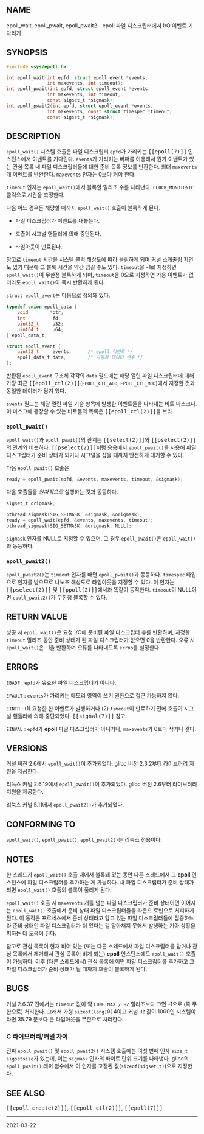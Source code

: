 ## NAME

epoll_wait, epoll_pwait, epoll_pwait2 - epoll 파일 디스크립터에서 I/O 이벤트 기다리기

## SYNOPSIS

```c
#include <sys/epoll.h>

int epoll_wait(int epfd, struct epoll_event *events,
               int maxevents, int timeout);
int epoll_pwait(int epfd, struct epoll_event *events,
               int maxevents, int timeout,
               const sigset_t *sigmask);
int epoll_pwait2(int epfd, struct epoll_event *events,
               int maxevents, const struct timespec *timeout,
               const sigset_t *sigmask);
```

## DESCRIPTION

`epoll_wait()` 시스템 호출은 파일 디스크립터 `epfd`가 가리키는 <tt>[[epoll(7)]]</tt> 인스턴스에서 이벤트를 기다린다. `events`가 가리키는 버퍼를 이용해서 뭔가 이벤트가 있는 관심 목록 내 파일 디스크립터들에 대한 준비 목록 정보를 반환한다. 최대 `maxevents` 개 이벤트를 반환한다. `maxevents` 인자는 0보다 커야 한다.

`timeout` 인자는 `epoll_wait()`에서 블록할 밀리초 수를 나타낸다. `CLOCK_MONOTONIC` 클럭으로 시간을 측정한다.

다음 어느 경우든 해당할 때까지 `epoll_wait()` 호출이 블록하게 된다.

* 파일 디스크립터가 이벤트를 내놓는다.

* 호출이 시그널 핸들러에 의해 중단된다.

* 타임아웃이 만료된다.

참고로 `timeout` 시간을 시스템 클럭 해상도에 따라 올림하게 되며 커널 스케줄링 지연도 있기 때문에 그 블록 시간을 약간 넘길 수도 있다. `timeout`을 -1로 지정하면 `epoll_wait()`이 무한정 블록하게 되며, `timeout`을 0으로 지정하면 가용 이벤트가 없더라도 `epoll_wait()`이 즉시 반환하게 된다.

`struct epoll_event`는 다음으로 정의돼 있다.

```c
typedef union epoll_data {
    void        *ptr;
    int          fd;
    uint32_t     u32;
    uint64_t     u64;
} epoll_data_t;

struct epoll_event {
    uint32_t     events;      /* epoll 이벤트 */
    epoll_data_t data;        /* 사용자 데이터 변수 */
};
```

반환된 `epoll_event` 구조체 각각의 `data` 필드에는 해당 열린 파일 디스크립터에 대해 가장 최근 <tt>[[epoll_ctl(2)]]</tt>(`EPOLL_CTL_ADD`, `EPOLL_CTL_MOD`)에서 지정한 것과 동일한 데이터가 담겨 있다.

`events` 필드는 해당 열린 파일 기술 항목에 발생한 이벤트들을 나타내는 비트 마스크다. 이 마스크에 등장할 수 있는 비트들의 목록은 <tt>[[epoll_ctl(2)]]</tt>을 보라.

### `epoll_pwait()`

`epoll_wait()`과 `epoll_pwait()`의 관계는 <tt>[[select(2)]]</tt>와 <tt>[[pselect(2)]]</tt>의 관계와 비슷하다. <tt>[[pselect(2)]]</tt>처럼 응용에서 `epoll_pwait()`을 사용해 파일 디스크립터가 준비 상태가 되거나 시그널을 잡을 때까지 안전하게 대기할 수 있다.

다음 `epoll_pwait()` 호출은

```c
ready = epoll_pwait(epfd, &events, maxevents, timeout, &sigmask);
```

다음 호출들을 *원자적으로* 실행하는 것과 동등하다.

```c
sigset_t origmask;

pthread_sigmask(SIG_SETMASK, &sigmask, &origmask);
ready = epoll_wait(epfd, &events, maxevents, timeout);
pthread_sigmask(SIG_SETMASK, &origmask, NULL);
```

`sigmask` 인자를 NULL로 지정할 수 있으며, 그 경우 `epoll_pwait()`은 `epoll_wait()`과 동등하다.

### `epoll_pwait2()`

`epoll_pwait2()`는 `timeout` 인자를 빼면 `epoll_pwait()`과 동등하다. `timespec` 타입으로 인자를 받으므로 나노초 해상도로 타임아웃을 지정할 수 있다. 이 인자는 <tt>[[pselect(2)]]</tt> 및 <tt>[[ppoll(2)]]</tt>에서과 똑같이 동작한다. `timeout`이 NULL이면 `epoll_pwait2()`가 무한정 블록할 수 있다.

## RETURN VALUE

성공 시 `epoll_wait()`은 요청 I/O에 준비된 파일 디스크립터 수를 반환하며, 지정한 `timeout` 밀리초 동안 준비 상태가 된 파일 디스크립터가 없으면 0을 반환한다. 오류 시 `epoll_wait()`은 -1을 반환하며 오류를 나타내도록 `errno`를 설정한다.

## ERRORS

`EBADF`
:   `epfd`가 유효한 파일 디스크립터가 아니다.

`EFAULT`
:   `events`가 가리키는 메모리 영역이 쓰기 권한으로 접근 가능하지 않다.

`EINTR`
:   (1) 요청한 한 이벤트가 발생하거나 (2) `timeout`이 만료하기 전에 호출이 시그널 핸들러에 의해 중단되었다. <tt>[[signal(7)]]</tt> 참고.

`EINVAL`
:   `epfd`가 **epoll** 파일 디스크립터가 아니거나, `maxevents`가 0보다 작거나 같다.

## VERSIONS

커널 버전 2.6에서 `epoll_wait()`이 추가되었다. glibc 버전 2.3.2부터 라이브러리 지원을 제공한다.

리눅스 커널 2.6.19에서 `epoll_pwait()`이 추가되었다. glibc 버전 2.6부터 라이브러리 지원을 제공한다.

리눅스 커널 5.11에서 `epoll_pwait2()`가 추가되었다.

## CONFORMING TO

`epoll_wait()`, `epoll_pwait()`, `epoll_pwait2()`는 리눅스 전용이다.

## NOTES

한 스레드가 `epoll_wait()` 호출 내에서 블록돼 있는 동안 다른 스레드에서 그 **epoll** 인스턴스에 파일 디스크립터를 추가하는 게 가능하다. 새 파일 디스크립터가 준비 상태가 되면 `epoll_wait()` 호출의 블록이 풀리게 된다.

`epoll_wait()` 호출 시 `maxevents` 개를 넘는 파일 디스크립터가 준비 상태이면 이어지는 `epoll_wait()` 호출에서 준비 상태 파일 디스크립터들을 라운드 로빈으로 처리하게 된다. 이 동작은 프로세스에서 준비 상태라고 알고 있는 파일 디스크립터들에 집중하느라 준비 상태인 파일 디스크립터가 더 있다는 걸 알아채지 못해서 발생하는 기아 상황을 피하는 데 도움이 된다.

참고로 관심 목록이 현재 비어 있는 (또는 다른 스레드에서 파일 디스크립터를 닫거나 관심 목록에서 제거해서 관심 목록이 비게 되는) **epoll** 인스턴스에도 `epoll_wait()` 호출이 가능하다. 이후 (다른 스레드에서) 관심 목록에 어떤 파일 디스크립터를 추가하고 그 파일 디스크립터가 준비 상태가 될 때까지 호출이 블록하게 된다.

## BUGS

커널 2.6.37 전에서는 `timeout` 값이 약 `LONG_MAX / HZ` 밀리초보다 크면 -1으로 (즉 무한으로) 처리한다. 그래서 가령 `sizeof(long)`이 4이고 커널 `HZ` 값이 1000인 시스템이라면 35.79 분보다 큰 타임아웃을 무한으로 처리한다.

### C 라이브러리/커널 차이

진짜 `epoll_pwait()` 및 `epoll_pwait2()` 시스템 호출에는 여섯 번째 인자 `size_t sigsetsize`가 있는데, 이는 `sigmask` 인자의 바이트 단위 크기를 나타낸다. glibc의 `epoll_pwait()` 래퍼 함수에서 이 인자를 고정된 값(`sizeof(sigset_t)`)으로 지정한다.

## SEE ALSO

<tt>[[epoll_create(2)]]</tt>, <tt>[[epoll_ctl(2)]]</tt>, <tt>[[epoll(7)]]</tt>

----

2021-03-22
